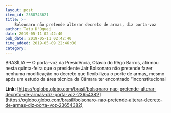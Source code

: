 ```yaml
---
layout: post
item_id: 2588743621
title: >-
    Bolsonaro não pretende alterar decreto de armas, diz porta-voz
author: Tatu D'Oquei
date: 2019-05-11 02:42:40
pub_date: 2019-05-11 02:42:40
time_added: 2019-05-09 22:46:00
category: 
---
```


BRASÍLIA — O porta-voz da Presidência, Otávio do Rêgo Barros, afirmou nesta quinta-feira que o presidente Jair Bolsonaro não pretende fazer nenhuma modificação no decreto que flexibilizou o porte de armas, mesmo após um estudo da área técnica da Câmara ter encontrado “inconstitucional

**Link:** [https://oglobo.globo.com/brasil/bolsonaro-nao-pretende-alterar-decreto-de-armas-diz-porta-voz-23654382](https://oglobo.globo.com/brasil/bolsonaro-nao-pretende-alterar-decreto-de-armas-diz-porta-voz-23654382)

